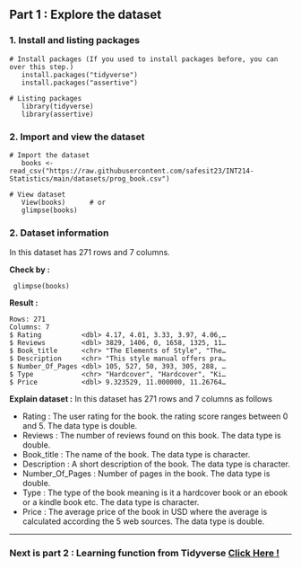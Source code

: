 ## Part 1 : Explore the dataset

### 1. Install and listing packages
```
# Install packages (If you used to install packages before, you can over this step.)
   install.packages("tidyverse")
   install.packages("assertive")

# Listing packages
   library(tidyverse)
   library(assertive)
```
### 2. Import and view the dataset
```
# Import the dataset
   books <- read_csv("https://raw.githubusercontent.com/safesit23/INT214-Statistics/main/datasets/prog_book.csv")

# View dataset
   View(books)      # or
   glimpse(books)
```

### 2. Dataset information
In this dataset has 271 rows and 7 columns.

**Check by :**
```
 glimpse(books)
```

**Result :**
```
Rows: 271
Columns: 7
$ Rating          <dbl> 4.17, 4.01, 3.33, 3.97, 4.06,…
$ Reviews         <dbl> 3829, 1406, 0, 1658, 1325, 11…
$ Book_title      <chr> "The Elements of Style", "The…
$ Description     <chr> "This style manual offers pra…
$ Number_Of_Pages <dbl> 105, 527, 50, 393, 305, 288, …
$ Type            <chr> "Hardcover", "Hardcover", "Ki…
$ Price           <dbl> 9.323529, 11.000000, 11.26764…
```

**Explain dataset :** In this dataset has 271 rows and 7 columns as follows
- Rating : The user rating for the book. the rating score ranges between 0 and 5. The data type is double.  
- Reviews : The number of reviews found on this book. The data type is double.
- Book_title : The name of the book. The data type is character.
- Description : A short description of the book. The data type is character.
- Number_Of_Pages : Number of pages in the book. The data type is double.
- Type : The type of the book meaning is it a hardcover book or an ebook or a kindle book etc. The data type is character.
- Price : The average price of the book in USD where the average is calculated according the 5 web sources. The data type is double.
---
### Next is part 2 : Learning function from Tidyverse [Click Here !](https://github.com/punchsppt/INT214/blob/main/W04_63130500159/learning_tidyverse.md)
